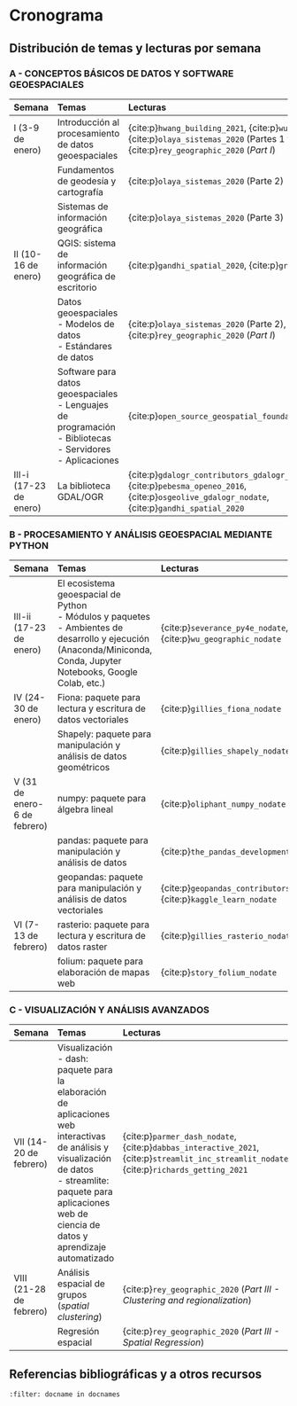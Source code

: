 # Cronograma

## Distribución de temas y lecturas por semana

### A - CONCEPTOS BÁSICOS DE DATOS Y SOFTWARE GEOESPACIALES
| Semana | Temas | Lecturas |
| :- | :- | :- |
| I (3-9 de enero)    | Introducción al procesamiento de datos geoespaciales | {cite:p}`hwang_building_2021`, {cite:p}`wu_streamlit_2021`, {cite:p}`olaya_sistemas_2020` (Partes 1 y 2), {cite:p}`rey_geographic_2020` (*Part I*) |
|                     | Fundamentos de geodesía y cartografía | {cite:p}`olaya_sistemas_2020` (Parte 2) |
|                     | Sistemas de información geográfica | {cite:p}`olaya_sistemas_2020` (Parte 3) |
| II (10-16 de enero) | QGIS: sistema de información geográfica de escritorio | {cite:p}`gandhi_spatial_2020`, {cite:p}`graser_qgis_2021` |
|                     | Datos geoespaciales<br>- Modelos de datos<br>- Estándares de datos | {cite:p}`olaya_sistemas_2020` (Parte 2), {cite:p}`rey_geographic_2020` (*Part I*) |
|                     | Software para datos geoespaciales<br>- Lenguajes de programación<br>- Bibliotecas<br>- Servidores<br>- Aplicaciones | {cite:p}`open_source_geospatial_foundation_osgeo_nodate` |
| III-i (17-23 de enero) | La biblioteca GDAL/OGR | {cite:p}`gdalogr_contributors_gdalogr_2021`, {cite:p}`pebesma_openeo_2016`, {cite:p}`osgeolive_gdalogr_nodate`, {cite:p}`gandhi_spatial_2020` |

### B - PROCESAMIENTO Y ANÁLISIS GEOESPACIAL MEDIANTE PYTHON
| Semana | Temas | Lecturas |
| :- | :- | :- |
| III-ii (17-23 de enero) | El ecosistema geoespacial de Python<br>- Módulos y paquetes<br>- Ambientes de desarrollo y ejecución (Anaconda/Miniconda, Conda, Jupyter Notebooks, Google Colab, etc.) | {cite:p}`severance_py4e_nodate`, {cite:p}`wu_geographic_nodate` |
| IV (24-30 de enero) | Fiona: paquete para lectura y escritura de datos vectoriales | {cite:p}`gillies_fiona_nodate` |
|                     | Shapely: paquete para manipulación y análisis de datos geométricos | {cite:p}`gillies_shapely_nodate` |
| V (31 de enero-6 de febrero) | numpy: paquete para álgebra lineal | {cite:p}`oliphant_numpy_nodate` |
|                     | pandas: paquete para manipulación y análisis de datos | {cite:p}`the_pandas_development_team_pandas_nodate` |
|                     | geopandas: paquete para manipulación y análisis de datos vectoriales | {cite:p}`geopandas_contributors_geopandas_nodate`, {cite:p}`kaggle_learn_nodate` |
| VI (7-13 de febrero) | rasterio: paquete para lectura y escritura de datos raster | {cite:p}`gillies_rasterio_nodate` |
|                      | folium: paquete para elaboración de mapas web | {cite:p}`story_folium_nodate` |


### C - VISUALIZACIÓN Y ANÁLISIS AVANZADOS
| Semana | Temas | Lecturas |
| :- | :- | :- |
| VII (14-20 de febrero) | Visualización<br>- dash: paquete para la elaboración de aplicaciones web interactivas de análisis y visualización de datos<br>- streamlite: paquete para aplicaciones web de ciencia de datos y aprendizaje automatizado | {cite:p}`parmer_dash_nodate`, {cite:p}`dabbas_interactive_2021`, {cite:p}`streamlit_inc_streamlit_nodate`, {cite:p}`richards_getting_2021` |
| VIII (21-28 de febrero) | Análisis espacial de grupos (*spatial clustering*) | {cite:p}`rey_geographic_2020` (*Part III - Clustering and regionalization*) |
|                     | Regresión espacial | {cite:p}`rey_geographic_2020` (*Part III - Spatial Regression*) |

## Referencias bibliográficas y a otros recursos
```{bibliography}
:filter: docname in docnames
```